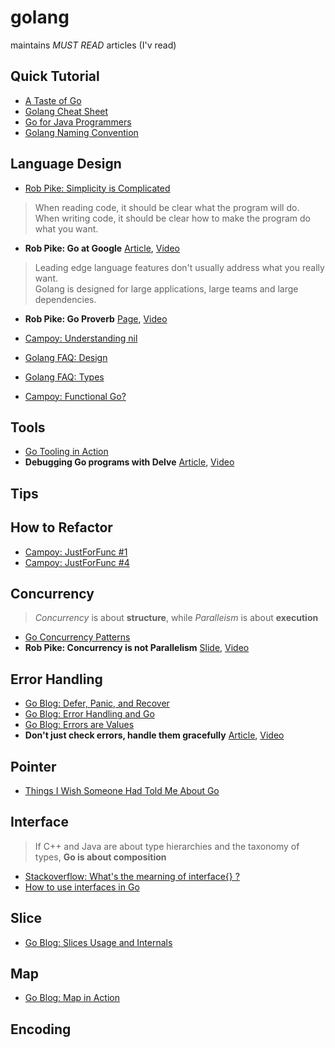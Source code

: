 # golang

maintains *MUST READ* articles (I'v read)

## Quick Tutorial

- [A Taste of Go](https://talks.golang.org/2014/taste.slide#40)
- [Golang Cheat Sheet](https://github.com/a8m/go-lang-cheat-sheet)
- [Go for Java Programmers](https://talks.golang.org/2015/go-for-java-programmers.slide)
- [Golang Naming Convention](https://talks.golang.org/2014/names.slide)

## Language Design 

- [Rob Pike: Simplicity is Complicated](https://www.youtube.com/watch?v=rFejpH_tAHM)
> When reading code, it should be clear what the program will do.  
> When writing code, it should be clear how to make the program do what you want.

- **Rob Pike: Go at Google** [Article](https://talks.golang.org/2012/splash.article), [Video](https://www.infoq.com/presentations/Go-Google)
> Leading edge language features don't usually address what you really want.  
> Golang is designed for large applications, large teams and large dependencies.

- **Rob Pike: Go Proverb** [Page](https://go-proverbs.github.io/), [Video](https://www.youtube.com/watch?v=PAAkCSZUG1c)

- [Campoy: Understanding nil](https://www.youtube.com/watch?v=ynoY2xz-F8s)
- [Golang FAQ: Design](https://golang.org/doc/faq#Design)
- [Golang FAQ: Types](https://golang.org/doc/faq#types)
- [Campoy: Functional Go?](https://www.youtube.com/watch?v=ouyHp2nJl0I)


## Tools

- [Go Tooling in Action](https://www.youtube.com/watch?v=uBjoTxosSys)
- **Debugging Go programs with Delve** [Article](https://blog.gopheracademy.com/advent-2015/debugging-with-delve/), [Video](https://www.youtube.com/watch?v=InG72scKPd4)

## Tips



## How to Refactor

- [Campoy: JustForFunc #1](https://www.youtube.com/watch?v=eIWFnNz8mF4)
- [Campoy: JustForFunc #4](https://www.youtube.com/watch?v=MnbMWNR_XZc)

## Concurrency

> *Concurrency* is about **structure**, while *Paralleism* is about **execution**

- [Go Concurrency Patterns](https://www.youtube.com/watch?v=f6kdp27TYZs)
- **Rob Pike: Concurrency is not Parallelism** [Slide](https://talks.golang.org/2012/waza.slide), [Video](https://www.youtube.com/watch?v=B9lP-E4J_lc)

## Error Handling

- [Go Blog: Defer, Panic, and Recover](https://blog.golang.org/defer-panic-and-recover)
- [Go Blog: Error Handling and Go](https://blog.golang.org/error-handling-and-go)
- [Go Blog: Errors are Values](https://blog.golang.org/errors-are-values)
- **Don't just check errors, handle them gracefully** [Article](https://dave.cheney.net/2016/04/27/dont-just-check-errors-handle-them-gracefully), [Video](https://www.youtube.com/watch?v=lsBF58Q-DnY)

## Pointer

- [Things I Wish Someone Had Told Me About Go](http://openmymind.net/Things-I-Wish-Someone-Had-Told-Me-About-Go/)

## Interface

> If C++ and Java are about type hierarchies and the taxonomy of types, **Go is about composition**

- [Stackoverflow: What's the mearning of interface{} ?](http://stackoverflow.com/questions/23148812/go-whats-the-meaning-of-interface)
- [How to use interfaces in Go](http://jordanorelli.com/post/32665860244/how-to-use-interfaces-in-go)

## Slice

- [Go Blog: Slices Usage and Internals](https://blog.golang.org/go-slices-usage-and-internals)

## Map

- [Go Blog: Map in Action](https://blog.golang.org/go-maps-in-action)

## Encoding



